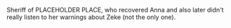 Sheriff of PLACEHOLDER PLACE, who recovered Anna and also later didn't really listen to her warnings about Zeke (not the only one).